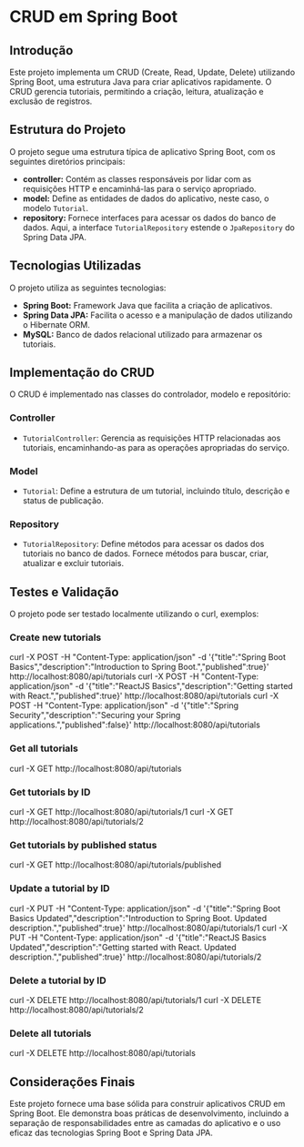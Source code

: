 # CRUD em Spring Boot

## Introdução

Este projeto implementa um CRUD (Create, Read, Update, Delete) utilizando Spring Boot, uma estrutura Java para criar aplicativos rapidamente. O CRUD gerencia tutoriais, permitindo a criação, leitura, atualização e exclusão de registros.

## Estrutura do Projeto

O projeto segue uma estrutura típica de aplicativo Spring Boot, com os seguintes diretórios principais:

- **controller:** Contém as classes responsáveis por lidar com as requisições HTTP e encaminhá-las para o serviço apropriado.
- **model:** Define as entidades de dados do aplicativo, neste caso, o modelo `Tutorial`.
- **repository:** Fornece interfaces para acessar os dados do banco de dados. Aqui, a interface `TutorialRepository` estende o `JpaRepository` do Spring Data JPA.

## Tecnologias Utilizadas

O projeto utiliza as seguintes tecnologias:

- **Spring Boot:** Framework Java que facilita a criação de aplicativos.
- **Spring Data JPA:** Facilita o acesso e a manipulação de dados utilizando o Hibernate ORM.
- **MySQL:** Banco de dados relacional utilizado para armazenar os tutoriais.

## Implementação do CRUD

O CRUD é implementado nas classes do controlador, modelo e repositório:

### Controller

- `TutorialController`: Gerencia as requisições HTTP relacionadas aos tutoriais, encaminhando-as para as operações apropriadas do serviço.

### Model

- `Tutorial`: Define a estrutura de um tutorial, incluindo título, descrição e status de publicação.

### Repository

- `TutorialRepository`: Define métodos para acessar os dados dos tutoriais no banco de dados. Fornece métodos para buscar, criar, atualizar e excluir tutoriais.

## Testes e Validação

O projeto pode ser testado localmente utilizando o curl, exemplos:

### Create new tutorials
curl -X POST -H "Content-Type: application/json" -d '{"title":"Spring Boot Basics","description":"Introduction to Spring Boot.","published":true}' http://localhost:8080/api/tutorials
curl -X POST -H "Content-Type: application/json" -d '{"title":"ReactJS Basics","description":"Getting started with React.","published":true}' http://localhost:8080/api/tutorials
curl -X POST -H "Content-Type: application/json" -d '{"title":"Spring Security","description":"Securing your Spring applications.","published":false}' http://localhost:8080/api/tutorials

### Get all tutorials
curl -X GET http://localhost:8080/api/tutorials

### Get tutorials by ID
curl -X GET http://localhost:8080/api/tutorials/1
curl -X GET http://localhost:8080/api/tutorials/2

### Get tutorials by published status
curl -X GET http://localhost:8080/api/tutorials/published

### Update a tutorial by ID
curl -X PUT -H "Content-Type: application/json" -d '{"title":"Spring Boot Basics Updated","description":"Introduction to Spring Boot. Updated description.","published":true}' http://localhost:8080/api/tutorials/1
curl -X PUT -H "Content-Type: application/json" -d '{"title":"ReactJS Basics Updated","description":"Getting started with React. Updated description.","published":true}' http://localhost:8080/api/tutorials/2

### Delete a tutorial by ID
curl -X DELETE http://localhost:8080/api/tutorials/1
curl -X DELETE http://localhost:8080/api/tutorials/2

### Delete all tutorials
curl -X DELETE http://localhost:8080/api/tutorials


## Considerações Finais

Este projeto fornece uma base sólida para construir aplicativos CRUD em Spring Boot. Ele demonstra boas práticas de desenvolvimento, incluindo a separação de responsabilidades entre as camadas do aplicativo e o uso eficaz das tecnologias Spring Boot e Spring Data JPA.

